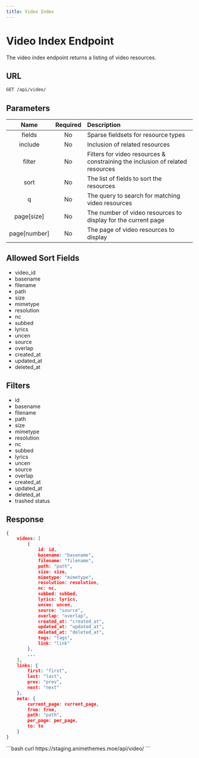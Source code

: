 ```yaml
---
title: Video Index
---
```


<Block>

# Video Index Endpoint

The video index endpoint returns a listing of video resources.

## URL

```sh
GET /api/video/
```

## Parameters

| Name         | Required | Description                                                                   |
| :----------: | :------: | :---------------------------------------------------------------------------- |
| fields       | No       | Sparse fieldsets for resource types                                           |
| include      | No       | Inclusion of related resources                                                |
| filter       | No       | Filters for video resources & constraining the inclusion of related resources |
| sort         | No       | The list of fields to sort the resources                                      |
| q            | No       | The query to search for matching video resources                              |
| page[size]   | No       | The number of video resources to display for the current page                 |
| page[number] | No       | The page of video resources to display                                        |

## Allowed Sort Fields

* video_id
* basename
* filename
* path
* size
* mimetype
* resolution
* nc
* subbed
* lyrics
* uncen
* source
* overlap
* created_at
* updated_at
* deleted_at

## Filters

* id
* basename
* filename
* path
* size
* mimetype
* resolution
* nc
* subbed
* lyrics
* uncen
* source
* overlap
* created_at
* updated_at
* deleted_at
* trashed status

## Response

```json
{
    videos: [
        {
            id: id,
            basename: "basename",
            filename: "filename",
            path: "path",
            size: size,
            mimetype: "mimetype",
            resolution: resolution,
            nc: nc,
            subbed: subbed,
            lyrics: lyrics,
            uncen: uncen,
            source: "source",
            overlap: "overlap",
            created_at: "created_at",
            updated_at: "updated_at",
            deleted_at: "deleted_at",
            tags: "tags",
            link: "link"
        },
        ...
    ],
    links: {
        first: "first",
        last: "last",
        prev: "prev",
        next: "next"
    },
    meta: {
        current_page: current_page,
        from: from,
        path: "path",
        per_page: per_page,
        to: to
    }
}
```

<Example>

<CURL>
```bash
curl https://staging.animethemes.moe/api/video/
```
</CURL>

</Example>

</Block>